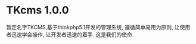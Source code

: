 TKcms 1.0.0
===============

暂定名字TKCMS,基于thinkphp5.1开发的管理系统, 遵循简单易用为原则, 让使用者迅速学会操作, 让开发者迅速的着手. 这是我们的使命.
